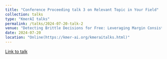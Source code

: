 ```yaml
---
title: "Conference Proceeding talk 3 on Relevant Topic in Your Field"
collection: talks
type: "KmerAI talks"
permalink: /talks/2024-07-20-talk-2
venue: "Detecting Brittle Decisions for Free: Leveraging Margin Consistency in Deep Robust Classifiers"
date: 2024-07-20
location: "Online(https://kmer-ai.org/kmeraitalks.html)"
---
```


[Link to talk](https://www.youtube.com/live/w_lpZH7v6RI?si=tJGu705uBwP2EU9t)